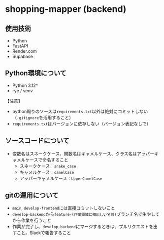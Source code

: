 # shopping-mapper (backend)

## 使用技術
- Python
- FastAPI
- Render.com
- Supabase

## Python環境について
- Python 3.12^
- rye / venv

【注意】
* python周りのソースは`requirements.txt`以外は絶対にコミットしない（`.gitignore`を活用すること）
* `requirements.txt`はバージョンに依存しない（バージョン表記なしで）

## ソースコードについて
* 変数名はスネークケース、関数名はキャメルケース、クラス名はアッパーキャメルケースで命名すること
    * スネークケース：`snake_case`
    * キャメルケース：`camelCase`
    * アッパーキャメルケース：`UpperCamelCase`

## gitの運用について
* `main`, `develop-frontend`には直接コミットしないこと
* `develop-backend`から`feature-(作業領域に相応しい名前)`ブランチ名で生やしてから作業を行うこと
* 作業が完了し、`develop-backend`にマージするときは、プルリクエストを出すこと。Slackで報告すること
